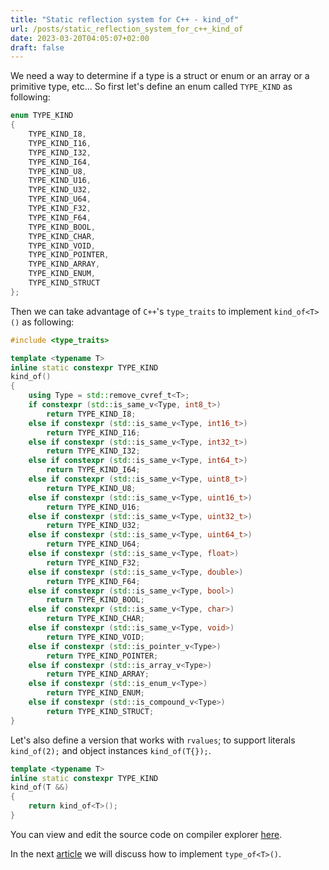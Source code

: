 ```yaml
---
title: "Static reflection system for C++ - kind_of"
url: /posts/static_reflection_system_for_c++_kind_of
date: 2023-03-20T04:05:07+02:00
draft: false
---
```


We need a way to determine if a type is a struct or enum or an array or a primitive type, etc...
So first let's define an enum called `TYPE_KIND` as following:

```C++
enum TYPE_KIND
{
    TYPE_KIND_I8,
    TYPE_KIND_I16,
    TYPE_KIND_I32,
    TYPE_KIND_I64,
    TYPE_KIND_U8,
    TYPE_KIND_U16,
    TYPE_KIND_U32,
    TYPE_KIND_U64,
    TYPE_KIND_F32,
    TYPE_KIND_F64,
    TYPE_KIND_BOOL,
    TYPE_KIND_CHAR,
    TYPE_KIND_VOID,
    TYPE_KIND_POINTER,
    TYPE_KIND_ARRAY,
    TYPE_KIND_ENUM,
    TYPE_KIND_STRUCT
};
```

Then we can take advantage of  `C++`'s `type_traits` to implement `kind_of<T>()` as following:

```C++
#include <type_traits>

template <typename T>
inline static constexpr TYPE_KIND
kind_of()
{
    using Type = std::remove_cvref_t<T>;
    if constexpr (std::is_same_v<Type, int8_t>)
        return TYPE_KIND_I8;
    else if constexpr (std::is_same_v<Type, int16_t>)
        return TYPE_KIND_I16;
    else if constexpr (std::is_same_v<Type, int32_t>)
        return TYPE_KIND_I32;
    else if constexpr (std::is_same_v<Type, int64_t>)
        return TYPE_KIND_I64;
    else if constexpr (std::is_same_v<Type, uint8_t>)
        return TYPE_KIND_U8;
    else if constexpr (std::is_same_v<Type, uint16_t>)
        return TYPE_KIND_U16;
    else if constexpr (std::is_same_v<Type, uint32_t>)
        return TYPE_KIND_U32;
    else if constexpr (std::is_same_v<Type, uint64_t>)
        return TYPE_KIND_U64;
    else if constexpr (std::is_same_v<Type, float>)
        return TYPE_KIND_F32;
    else if constexpr (std::is_same_v<Type, double>)
        return TYPE_KIND_F64;
    else if constexpr (std::is_same_v<Type, bool>)
        return TYPE_KIND_BOOL;
    else if constexpr (std::is_same_v<Type, char>)
        return TYPE_KIND_CHAR;
    else if constexpr (std::is_same_v<Type, void>)
        return TYPE_KIND_VOID;
    else if constexpr (std::is_pointer_v<Type>)
        return TYPE_KIND_POINTER;
    else if constexpr (std::is_array_v<Type>)
        return TYPE_KIND_ARRAY;
    else if constexpr (std::is_enum_v<Type>)
        return TYPE_KIND_ENUM;
    else if constexpr (std::is_compound_v<Type>)
        return TYPE_KIND_STRUCT;
}
```

Let's also define a version that works with `rvalues`; to support literals `kind_of(2);` and object instances `kind_of(T{});`.

```C++
template <typename T>
inline static constexpr TYPE_KIND
kind_of(T &&)
{
    return kind_of<T>();
}
```

You can view and edit the source code on compiler explorer [here](https://godbolt.org/z/axdzGTGGf).

In the next [article](https://M-Fatah.github.io/posts/static_reflection_system_for_C++_type_of) we will discuss how to implement `type_of<T>()`.